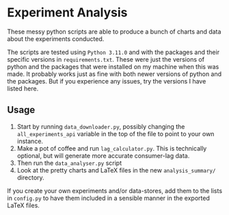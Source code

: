 # Experiment Analysis

These messy python scripts are able to produce a bunch of charts and data about the experiments conducted.

The scripts are tested using `Python 3.11.0` and with the packages and their specific versions in `requirements.txt`. These were just the versions of python and the packages that were installed on my machine when this was made. It probably works just as fine with both newer versions of python and the packages. But if you experience any issues, try the versions I have listed here.

## Usage

1. Start by running `data_downloader.py`, possibly changing the `all_experiments_api` variable in the top of the file to point to your own instance.
2. Make a pot of coffee and run `lag_calculator.py`. This is technically optional, but will generate more accurate consumer-lag data.
3. Then run the `data_analyser.py` script
4. Look at the pretty charts and LaTeX files in the new `analysis_summary/` directory.

If you create your own experiments and/or data-stores, add them to the lists in `config.py` to have them included in a sensible manner in the exported LaTeX files.